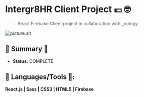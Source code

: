 # Intergr8HR Client Project 💷 :nerd_face:
> React Firebase Client project in collaboration with _nology.

![picture alt](http://via.placeholder.com/200x150 "Title is optional")

## :satellite: Summary :satellite:
   - __Status:__ COMPLETE 

## :hammer: Languages/Tools :hammer::
__React.js | Sass | CSS3 | HTML5 | Firebase__

